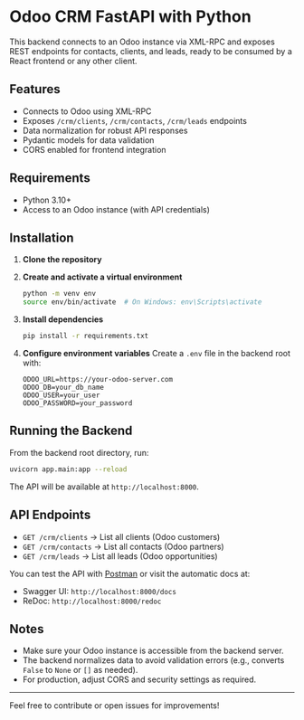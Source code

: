 # Odoo CRM FastAPI with Python

This backend connects to an Odoo instance via XML-RPC and exposes REST endpoints for contacts, clients, and leads, ready to be consumed by a React frontend or any other client.

## Features
- Connects to Odoo using XML-RPC
- Exposes `/crm/clients`, `/crm/contacts`, `/crm/leads` endpoints
- Data normalization for robust API responses
- Pydantic models for data validation
- CORS enabled for frontend integration

## Requirements
- Python 3.10+
- Access to an Odoo instance (with API credentials)

## Installation

1. **Clone the repository**

2. **Create and activate a virtual environment**
   ```bash
   python -m venv env
   source env/bin/activate  # On Windows: env\Scripts\activate
   ```

3. **Install dependencies**
   ```bash
   pip install -r requirements.txt
   ```

4. **Configure environment variables**
   Create a `.env` file in the backend root with:
   ```env
   ODOO_URL=https://your-odoo-server.com
   ODOO_DB=your_db_name
   ODOO_USER=your_user
   ODOO_PASSWORD=your_password
   ```

## Running the Backend

From the backend root directory, run:
```bash
uvicorn app.main:app --reload
```

The API will be available at `http://localhost:8000`.

## API Endpoints

- `GET /crm/clients`   → List all clients (Odoo customers)
- `GET /crm/contacts`  → List all contacts (Odoo partners)
- `GET /crm/leads`     → List all leads (Odoo opportunities)

You can test the API with [Postman](https://www.postman.com/) or visit the automatic docs at:
- Swagger UI: `http://localhost:8000/docs`
- ReDoc: `http://localhost:8000/redoc`

## Notes
- Make sure your Odoo instance is accessible from the backend server.
- The backend normalizes data to avoid validation errors (e.g., converts `False` to `None` or `[]` as needed).
- For production, adjust CORS and security settings as required.

---

Feel free to contribute or open issues for improvements!
